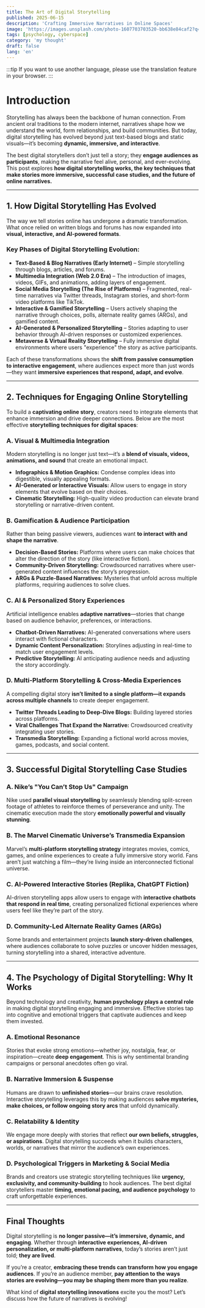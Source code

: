 ```yaml
---
title: The Art of Digital Storytelling
published: 2025-06-15
description: 'Crafting Immersive Narratives in Online Spaces'
image: 'https://images.unsplash.com/photo-1607703703520-bb638e84caf2?q=80&w=2070&auto=format&fit=crop&ixlib=rb-4.1.0&ixid=M3wxMjA3fDB8MHxwaG90by1wYWdlfHx8fGVufDB8fHx8fA%3D%3D'
tags: [psychology, cyberspace]
category: 'my thought'
draft: false 
lang: 'en'
---
```


:::tip
If you want to use another language, please use the translation feature in your browser.
:::
# Introduction
Storytelling has always been the backbone of human connection. From ancient oral traditions to the modern internet, narratives shape how we understand the world, form relationships, and build communities. But today, digital storytelling has evolved beyond just text-based blogs and static visuals—it’s becoming **dynamic, immersive, and interactive**.  

The best digital storytellers don’t just tell a story; they **engage audiences as participants**, making the narrative feel alive, personal, and ever-evolving. This post explores **how digital storytelling works, the key techniques that make stories more immersive, successful case studies, and the future of online narratives.**  

---

## **1. How Digital Storytelling Has Evolved**  

The way we tell stories online has undergone a dramatic transformation. What once relied on written blogs and forums has now expanded into **visual, interactive, and AI-powered formats**.  

### **Key Phases of Digital Storytelling Evolution:**  
- **Text-Based & Blog Narratives (Early Internet)** – Simple storytelling through blogs, articles, and forums.  
- **Multimedia Integration (Web 2.0 Era)** – The introduction of images, videos, GIFs, and animations, adding layers of engagement.  
- **Social Media Storytelling (The Rise of Platforms)** – Fragmented, real-time narratives via Twitter threads, Instagram stories, and short-form video platforms like TikTok.  
- **Interactive & Gamified Storytelling** – Users actively shaping the narrative through choices, polls, alternate reality games (ARGs), and gamified content.  
- **AI-Generated & Personalized Storytelling** – Stories adapting to user behavior through AI-driven responses or customized experiences.  
- **Metaverse & Virtual Reality Storytelling** – Fully immersive digital environments where users "experience" the story as active participants.  

Each of these transformations shows the **shift from passive consumption to interactive engagement**, where audiences expect more than just words—they want **immersive experiences that respond, adapt, and evolve**.  

---

## **2. Techniques for Engaging Online Storytelling**  

To build a **captivating online story**, creators need to integrate elements that enhance immersion and drive deeper connections. Below are the most effective **storytelling techniques for digital spaces**:  

### **A. Visual & Multimedia Integration**  
Modern storytelling is no longer just text—it’s a **blend of visuals, videos, animations, and sound** that create an emotional impact.  
- **Infographics & Motion Graphics:** Condense complex ideas into digestible, visually appealing formats.  
- **AI-Generated or Interactive Visuals:** Allow users to engage in story elements that evolve based on their choices.  
- **Cinematic Storytelling:** High-quality video production can elevate brand storytelling or narrative-driven content.  

### **B. Gamification & Audience Participation**  
Rather than being passive viewers, audiences want **to interact with and shape the narrative**.  
- **Decision-Based Stories:** Platforms where users can make choices that alter the direction of the story (like interactive fiction).  
- **Community-Driven Storytelling:** Crowdsourced narratives where user-generated content influences the story’s progression.  
- **ARGs & Puzzle-Based Narratives:** Mysteries that unfold across multiple platforms, requiring audiences to solve clues.  

### **C. AI & Personalized Story Experiences**  
Artificial intelligence enables **adaptive narratives**—stories that change based on audience behavior, preferences, or interactions.  
- **Chatbot-Driven Narratives:** AI-generated conversations where users interact with fictional characters.  
- **Dynamic Content Personalization:** Storylines adjusting in real-time to match user engagement levels.  
- **Predictive Storytelling:** AI anticipating audience needs and adjusting the story accordingly.  

### **D. Multi-Platform Storytelling & Cross-Media Experiences**  
A compelling digital story **isn’t limited to a single platform—it expands across multiple channels** to create deeper engagement.  
- **Twitter Threads Leading to Deep-Dive Blogs:** Building layered stories across platforms.  
- **Viral Challenges That Expand the Narrative:** Crowdsourced creativity integrating user stories.  
- **Transmedia Storytelling:** Expanding a fictional world across movies, games, podcasts, and social content.  

---

## **3. Successful Digital Storytelling Case Studies**  

### **A. Nike’s "You Can’t Stop Us" Campaign**  
Nike used **parallel visual storytelling** by seamlessly blending split-screen footage of athletes to reinforce themes of perseverance and unity. The cinematic execution made the story **emotionally powerful and visually stunning**.  

### **B. The Marvel Cinematic Universe’s Transmedia Expansion**  
Marvel’s **multi-platform storytelling strategy** integrates movies, comics, games, and online experiences to create a fully immersive story world. Fans aren’t just watching a film—they’re living inside an interconnected fictional universe.  

### **C. AI-Powered Interactive Stories (Replika, ChatGPT Fiction)**  
AI-driven storytelling apps allow users to engage with **interactive chatbots that respond in real time**, creating personalized fictional experiences where users feel like they’re part of the story.  

### **D. Community-Led Alternate Reality Games (ARGs)**  
Some brands and entertainment projects **launch story-driven challenges**, where audiences collaborate to solve puzzles or uncover hidden messages, turning storytelling into a shared, interactive adventure.  

---

## **4. The Psychology of Digital Storytelling: Why It Works**  

Beyond technology and creativity, **human psychology plays a central role** in making digital storytelling engaging and immersive. Effective stories tap into cognitive and emotional triggers that captivate audiences and keep them invested.  

### **A. Emotional Resonance**  
Stories that evoke strong emotions—whether joy, nostalgia, fear, or inspiration—create **deep engagement**. This is why sentimental branding campaigns or personal anecdotes often go viral.  

### **B. Narrative Immersion & Suspense**  
Humans are drawn to **unfinished stories**—our brains crave resolution. Interactive storytelling leverages this by making audiences **solve mysteries, make choices, or follow ongoing story arcs** that unfold dynamically.  

### **C. Relatability & Identity**  
We engage more deeply with stories that reflect **our own beliefs, struggles, or aspirations**. Digital storytelling succeeds when it builds characters, worlds, or narratives that mirror the audience’s own experiences.  

### **D. Psychological Triggers in Marketing & Social Media**  
Brands and creators use strategic storytelling techniques like **urgency, exclusivity, and community-building** to hook audiences. The best digital storytellers master **timing, emotional pacing, and audience psychology** to craft unforgettable experiences.  

---

## **Final Thoughts**  

Digital storytelling is **no longer passive—it’s immersive, dynamic, and engaging**. Whether through **interactive experiences, AI-driven personalization, or multi-platform narratives**, today’s stories aren’t just told; **they are lived**.  

If you’re a creator, **embracing these trends can transform how you engage audiences**. If you’re an audience member, **pay attention to the ways stories are evolving—you may be shaping them more than you realize**.  

What kind of **digital storytelling innovations** excite you the most? Let’s discuss how the future of narratives is evolving!
